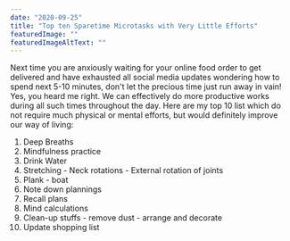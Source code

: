 ```yaml
---
date: "2020-09-25"
title: "Top ten Sparetime Microtasks with Very Little Efforts"
featuredImage: ""
featuredImageAltText: ""
---
```


Next time you are anxiously waiting for your online food order to get delivered and have exhausted all social media updates wondering how to spend next 5-10 minutes, don't let the precious time just run away in vain! Yes, you heard me right. We can effectively do more productive works during all such times throughout the day. Here are my top 10 list which do not require much physical or mental efforts, but would definitely improve our way of living: 

1. Deep Breaths
2. Mindfulness practice
3. Drink Water
4. Stretching - Neck rotations - External rotation of joints
5. Plank - boat
6. Note down plannings
7. Recall plans
8. Mind calculations
9. Clean-up stuffs - remove dust - arrange and decorate
10. Update shopping list
